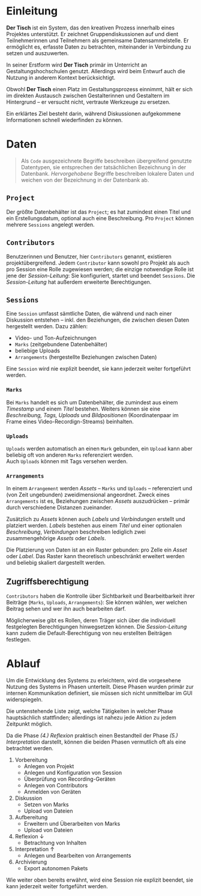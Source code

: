 # Einleitung


**Der Tisch** ist ein System, das den kreativen Prozess innerhalb eines Projektes unterstützt. Er zeichnet Gruppendiskussionen auf und dient Teilnehmerinnen und Teilnehmern als gemeinsame Datensammelstelle. Er ermöglicht es, erfasste Daten zu betrachten, miteinander in Verbindung zu setzen und auszuwerten.

In seiner Erstform wird **Der Tisch** primär im Unterricht an Gestaltungshochschulen genutzt. Allerdings wird beim Entwurf auch die Nutzung in anderem Kontext berücksichtigt.

Obwohl **Der Tisch** einen Platz im Gestaltungsprozess einnimmt, hält er sich im direkten Austausch zwischen Gestalterinnen und Gestaltern im Hintergrund – er versucht nicht, vertraute Werkzeuge zu ersetzen.

Ein erklärtes Ziel besteht darin, während Diskussionen aufgekommene Informationen schnell wiederfinden zu können.



# Daten

> Als `Code` ausgezeichnete Begriffe beschreiben übergreifend genutzte Datentypen, sie entsprechen der tatsächlichen Bezeichnung in der Datenbank.
> *Hervorgehobene* Begriffe beschreiben lokalere Daten und weichen von der Bezeichnung in der Datenbank ab.


## `Project`

Der größte Datenbehälter ist das `Project`; es hat zumindest einen Titel und ein Erstellungsdatum, optional auch eine Beschreibung. Pro `Project` können mehrere `Sessions` angelegt werden.


## `Contributors`

Benutzerinnen und Benutzer, hier `Contributors` genannt, existieren projektübergreifend. Jedem `Contributor` kann sowohl pro Projekt als auch pro Session eine Rolle zugewiesen werden; die einzige notwendige Rolle ist jene der *Session-Leitung*: Sie konfiguriert, startet und beendet `Sessions`. Die *Session-Leitung* hat außerdem erweiterte Berechtigungen.


## `Sessions`

Eine `Session` umfasst sämtliche Daten, die während und nach einer Diskussion entstehen – inkl. den Beziehungen, die zwischen diesen Daten hergestellt werden. Dazu zählen:

- Video- und Ton-Aufzeichnungen
- `Marks` (zeitgebundene Datenbehälter)
- beliebige Uploads
- `Arrangements` (hergestellte Beziehungen zwischen Daten)

Eine `Session` wird nie explizit beendet, sie kann jederzeit weiter fortgeführt werden.

### `Marks`

Bei `Marks` handelt es sich um Datenbehälter, die zumindest aus einem *Timestamp* und einem *Titel* bestehen. Weiters können sie eine *Beschreibung, Tags, Uploads* und *Bildpositionen* (Koordinatenpaar im Frame eines Video-Recordign-Streams) beinhalten.

### `Uploads`

`Uploads` werden automatisch an einen `Mark` gebunden, ein `Upload` kann aber beliebig oft von anderen `Marks` referenziert werden.  
Auch `Uploads` können mit Tags versehen werden.

### `Arrangements`

In einem `Arrangement` werden *Assets* – `Marks` und `Uploads` – referenziert und (von Zeit ungebunden) zweidimensional angeordnet. Zweck eines `Arrangements` ist es, Beziehungen zwischen *Assets* auszudrücken – primär durch verschiedene Distanzen zueinander.

Zusätzlich zu *Assets* können auch *Labels* und *Verbindungen* erstellt und platziert werden. *Labels* bestehen aus einem *Titel* und einer optionalen *Beschreibung*, *Verbindungen* beschreiben lediglich zwei zusammengehörige *Assets* oder *Labels*.

Die Platzierung von Daten ist an ein Raster gebunden: pro Zelle ein *Asset* oder *Label*. Das Raster kann theoretisch unbeschränkt erweitert werden und beliebig skaliert dargestellt werden.


## Zugriffsberechtigung

`Contributors` haben die Kontrolle über Sichtbarkeit und Bearbeitbarkeit ihrer Beiträge (`Marks`, `Uploads`, `Arrangements`): Sie können wählen, wer welchen Beitrag sehen und wer ihn auch bearbeiten darf.

Möglicherweise gibt es Rollen, deren Träger sich über die individuell festgelegten Berechtigungen hinwegsetzen können.
Die *Session-Leitung* kann zudem die Default-Berechtigung von neu erstellten Beiträgen festlegen.



# Ablauf


Um die Entwicklung des Systems zu erleichtern, wird die vorgesehene Nutzung des Systems in Phasen unterteilt. Diese Phasen wurden primär zur internen Kommunikation definiert, sie müssen sich nicht unmittelbar im GUI widerspiegeln.

Die untenstehende Liste zeigt, welche Tätigkeiten in welcher Phase hauptsächlich stattfinden; allerdings ist nahezu jede Aktion zu jedem Zeitpunkt möglich.

Da die Phase *(4.) Reflexion* praktisch einen Bestandteil der Phase *(5.) Interpretation* darstellt, können die beiden Phasen vermutlich oft als eine betrachtet werden.

1. Vorbereitung
	- Anlegen von Projekt
	- Anlegen und Konfiguration von Session
	- Überprüfung von Recording-Geräten
	- Anlegen von Contributors
	- Anmelden von Geräten
2. Diskussion
	- Setzen von Marks
	- Upload von Dateien
3. Aufbereitung
	- Erweitern und Überarbeiten von Marks
	- Upload von Dateien
4. Reflexion ↓
	- Betrachtung von Inhalten
5. Interpretation ↑
	- Anlegen und Bearbeiten von Arrangements
6. Archivierung
	- Export autonomen Pakets

Wie weiter oben bereits erwähnt, wird eine Session nie explizit beendet, sie kann jederzeit weiter fortgeführt werden.

